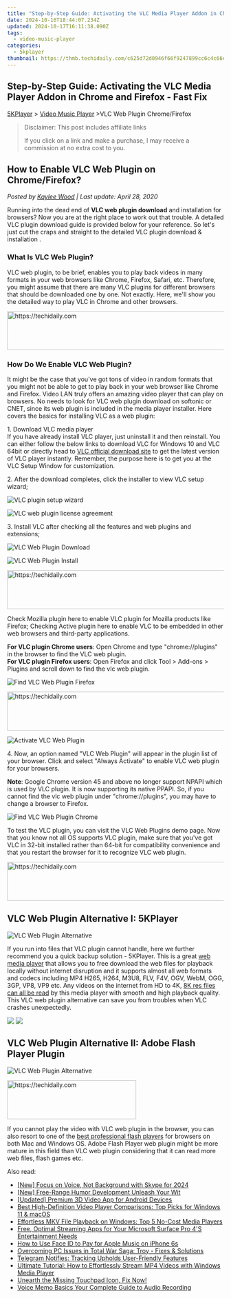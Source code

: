 ```yaml
---
title: "Step-by-Step Guide: Activating the VLC Media Player Addon in Chrome and Firefox - Fast Fix"
date: 2024-10-16T18:44:07.234Z
updated: 2024-10-17T16:11:38.090Z
tags:
  - video-music-player
categories:
  - 5kplayer
thumbnail: https://thmb.techidaily.com/c625d72d0946f66f9247899cc6c4c66eb70d8cf37963b2732e636693601b56f7.jpg
---
```


## Step-by-Step Guide: Activating the VLC Media Player Addon in Chrome and Firefox - Fast Fix

[5KPlayer](https://tools.techidaily.com/5kplayer/products/) \> [Video Music Player](https://tools.techidaily.com/5kplayer/video-music-player/) \>VLC Web Plugin Chrome/Firefox

>  Disclaimer: This post includes affiliate links
>
>  If you click on a link and make a purchase, I may receive a commission at no extra cost to you.
>

## How to Enable VLC Web Plugin on Chrome/Firefox?

 _Posted by [Kaylee Wood](https://www.quora.com/profile/Amanda-Hu-21) | Last update: April 28, 2020_

Running into the dead end of **VLC web plugin download** and installation for browsers? Now you are at the right place to work out that trouble. A detailed VLC plugin download guide is provided below for your reference. So let's just cut the craps and straight to the detailed VLC plugin download & installation .

### What Is VLC Web Plugin?

VLC web plugin, to be brief, enables you to play back videos in many formats in your web browsers like Chrome, Firefox, Safari, etc. Therefore, you might assume that there are many VLC plugins for different browsers that should be downloaded one by one. Not exactly. Here, we'll show you the detailed way to play VLC in Chrome and other browsers.

<!-- affiliate ads begin -->
<a href="https://appsumo.8odi.net/c/5597632/2082542/7443" target="_top" id="2082542">
  <img src="//a.impactradius-go.com/display-ad/7443-2082542" border="0" alt="https://techidaily.com" width="728" height="90"/>
</a>
<img height="0" width="0" src="https://appsumo.8odi.net/i/5597632/2082542/7443" style="position:absolute;visibility:hidden;" border="0" />
<!-- affiliate ads end -->

### How Do We Enable VLC Web Plugin?

It might be the case that you've got tons of video in random formats that you might not be able to get to play back in your web browser like Chrome and Firefox. Video LAN truly offers an amazing video player that can play on browsers. No needs to look for VLC web plugin download on softonic or CNET, since its web plugin is included in the media player installer. Here covers the basics for installing VLC as a web plugin:

1\. Download VLC media player  
 If you have already install VLC player, just uninstall it and then reinstall. You can either follow the below links to download VLC for Windows 10 and VLC 64bit or directly head to [VLC official download site](http://www.videolan.org/vlc/) to get the latest version of VLC player instantly. Remember, the purpose here is to get you at the VLC Setup Window for customization.  

2\. After the download completes, click the installer to view VLC setup wizard;

![VLC plugin setup wizard](https://www.5kplayer.com/video-music-player/img/5kp-vlc-web-plugin-zjy-001.jpg) 

![VLC web plugin license agreement](https://www.5kplayer.com/video-music-player/img/5kp-vlc-web-plugin-zjy-002.jpg) 

3\. Install VLC after checking all the features and web plugins and extensions;

![VLC Web Plugin Download](https://www.5kplayer.com/video-music-player/img/5kp-vlc-web-plugin-zjy-003.jpg) 

![VLC Web Plugin Install](https://www.5kplayer.com/video-music-player/img/5kp-vlc-web-plugin-zjy-004.jpg) 

<!-- affiliate ads begin -->
<a href="https://appsumo.8odi.net/c/5597632/2151856/7443" target="_top" id="2151856">
  <img src="//a.impactradius-go.com/display-ad/7443-2151856" border="0" alt="https://techidaily.com" width="728" height="90"/>
</a>
<img height="0" width="0" src="https://appsumo.8odi.net/i/5597632/2151856/7443" style="position:absolute;visibility:hidden;" border="0" />
<!-- affiliate ads end -->

Check Mozilla plugin here to enable VLC plugin for Mozilla products like Firefox; Checking Active plugin here to enable VLC to be embedded in other web browsers and third-party applications. 

**For VLC plugin Chrome users**: Open Chrome and type "chrome://plugins" in the browser to find the VLC web plugin.  
**For VLC plugin Firefox users**: Open Firefox and click Tool > Add-ons > Plugins and scroll down to find the vlc web plugin.

![Find VLC Web Plugin Firefox](https://www.5kplayer.com/video-music-player/img/5kp-vlc-web-plugin-zjy-006.jpg) 

<!-- affiliate ads begin -->
<a href="https://unicoeye.pxf.io/c/5597632/2134495/18498" target="_top" id="2134495">
  <img src="//a.impactradius-go.com/display-ad/18498-2134495" border="0" alt="https://techidaily.com" width="728" height="90"/>
</a>
<img height="0" width="0" src="https://unicoeye.pxf.io/i/5597632/2134495/18498" style="position:absolute;visibility:hidden;" border="0" />
<!-- affiliate ads end -->

![Activate VLC Web Plugin](https://www.5kplayer.com/video-music-player/img/5kp-vlc-web-plugin-zjy-005.jpg) 

4\. Now, an option named "VLC Web Plugin" will appear in the plugin list of your browser. Click and select "Always Activate" to enable VLC web plugin for your browsers.

**Note**: Google Chrome version 45 and above no longer support NPAPI which is used by VLC plugin. It is now supporting its native PPAPI. So, if you cannot find the vlc web plugin under "chrome://plugins", you may have to change a browser to Firefox. 

![Find VLC Web Plugin Chrome](https://www.5kplayer.com/video-music-player/img/5kp-vlc-web-plugin-zjy-007.jpg) 

To test the VLC plugin, you can visit the VLC Web Plugins demo page. Now that you know not all OS supports VLC plugin, make sure that you've got VLC in 32-bit installed rather than 64-bit for compatibility convenience and that you restart the browser for it to recognize VLC web plugin. 

<!-- affiliate ads begin -->
<a href="https://aligracehair.sjv.io/c/5597632/1972670/19272" target="_top" id="1972670">
  <img src="//a.impactradius-go.com/display-ad/19272-1972670" border="0" alt="https://techidaily.com" width="728" height="90"/>
</a>
<img height="0" width="0" src="https://aligracehair.sjv.io/i/5597632/1972670/19272" style="position:absolute;visibility:hidden;" border="0" />
<!-- affiliate ads end -->

## VLC Web Plugin Alternative I: 5KPlayer

![VLC Web Plugin Alternative](https://www.5kplayer.com/video-music-player/img/5kp-free-4k-movie-player-02.jpg)

If you run into files that VLC plugin cannot handle, here we further recommend you a quick backup solution - 5KPlayer. This is a great [web media player](https://tools.techidaily.com/5kplayer/video-music-player/) that allows you to free download the web files for playback locally without internet disruption and it supports almost all web formats and codecs including MP4 H265, H264, M3U8, FLV, F4V, OGV, WebM, OGG, 3GP, VP8, VP9 etc. Any videos on the internet from HD to 4K, [8K res files can all be read](https://tools.techidaily.com/5kplayer/video-music-player/) by this media player with smooth and high playback quality. This VLC web plugin alternative can save you from troubles when VLC crashes unexpectedly.

[![](https://www.5kplayer.com/video-music-player/../button/freedownwhitewin.png)](https://tools.techidaily.com/5kplayer/products/) [![](https://www.5kplayer.com/video-music-player/../button/freedownbackmac.png)](https://tools.techidaily.com/5kplayer/products/) 

## VLC Web Plugin Alternative II: Adobe Flash Player Plugin

![VLC Web Plugin Alternative](https://www.5kplayer.com/video-music-player/img/5kp-adobe-flash-player-interface-zjy.jpg)

<!-- affiliate ads begin -->
<a href="https://aligracehair.sjv.io/c/5597632/2036467/19272" target="_top" id="2036467">
  <img src="//a.impactradius-go.com/display-ad/19272-2036467" border="0" alt="https://techidaily.com" width="300" height="90"/>
</a>
<img height="0" width="0" src="https://aligracehair.sjv.io/i/5597632/2036467/19272" style="position:absolute;visibility:hidden;" border="0" />
<!-- affiliate ads end -->

If you cannot play the video with VLC web plugin in the browser, you can also resort to one of the [best professional flash players](https://tools.techidaily.com/5kplayer/video-music-player/) for browsers on both Mac and Windows OS. Adobe Flash Player web plugin might be more mature in this field than VLC web plugin considering that it can read more web files, flash games etc.

<ins class="adsbygoogle"
     style="display:block"
     data-ad-format="autorelaxed"
     data-ad-client="ca-pub-7571918770474297"
     data-ad-slot="1223367746"></ins>

<ins class="adsbygoogle"
     style="display:block"
     data-ad-client="ca-pub-7571918770474297"
     data-ad-slot="8358498916"
     data-ad-format="auto"
     data-full-width-responsive="true"></ins>

<span class="atpl-alsoreadstyle">Also read:</span>
<div><ul>
<li><a href="https://screen-sharing-recording.techidaily.com/new-focus-on-voice-not-background-with-skype-for-2024/"><u>[New] Focus on Voice, Not Background with Skype for 2024</u></a></li>
<li><a href="https://fox-cloud.techidaily.com/new-free-range-humor-development-unleash-your-wit/"><u>[New] Free-Range Humor Development Unleash Your Wit</u></a></li>
<li><a href="https://extra-guidance.techidaily.com/updated-premium-3d-video-app-for-android-devices/"><u>[Updated] Premium 3D Video App for Android Devices</u></a></li>
<li><a href="https://video-ai-editor.techidaily.com/best-high-definition-video-player-comparisons-top-picks-for-windows-11-and-macos/"><u>Best High-Definition Video Player Comparisons: Top Picks for Windows 11 & macOS</u></a></li>
<li><a href="https://video-ai-editor.techidaily.com/effortless-mkv-file-playback-on-windows-top-5-no-cost-media-players/"><u>Effortless MKV File Playback on Windows: Top 5 No-Cost Media Players</u></a></li>
<li><a href="https://video-ai-editor.techidaily.com/free-optimal-streaming-apps-for-your-microsoft-surface-pro-4s-entertainment-needs/"><u>Free, Optimal Streaming Apps for Your Microsoft Surface Pro 4'S Entertainment Needs</u></a></li>
<li><a href="https://review-topics.techidaily.com/how-to-use-face-id-to-pay-for-apple-music-on-iphone-6s-by-drfone-ios-unlock-ios-unlock/"><u>How to Use Face ID to Pay for Apple Music on iPhone 6s</u></a></li>
<li><a href="https://win-blog.techidaily.com/overcoming-pc-issues-in-total-war-saga-troy-fixes-and-solutions/"><u>Overcoming PC Issues in Total War Saga: Troy - Fixes & Solutions</u></a></li>
<li><a href="https://facebook.techidaily.com/telegram-notifies-tracking-upholds-user-friendly-features/"><u>Telegram Notifies: Tracking Upholds User-Friendly Features</u></a></li>
<li><a href="https://video-ai-editor.techidaily.com/ultimate-tutorial-how-to-effortlessly-stream-mp4-videos-with-windows-media-player/"><u>Ultimate Tutorial: How to Effortlessly Stream MP4 Videos with Windows Media Player</u></a></li>
<li><a href="https://win-howtos.techidaily.com/unearth-the-missing-touchpad-icon-fix-now/"><u>Unearth the Missing Touchpad Icon, Fix Now!</u></a></li>
<li><a href="https://extra-hints.techidaily.com/voice-memo-basics-your-complete-guide-to-audio-recording/"><u>Voice Memo Basics Your Complete Guide to Audio Recording</u></a></li>
</ul></div>

